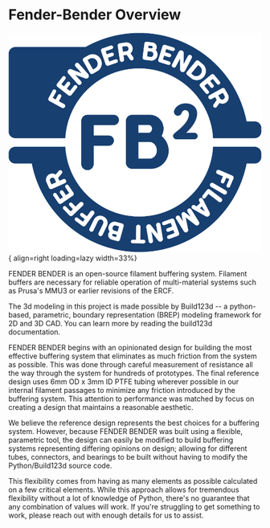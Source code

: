 # Fender-Bender Overview
<!---
..
    fender-bender readthedocs documentation

    by:   x0pherl
    date: September 25th 2024

    desc: This is the documentation for the fender-bender filament buffering solution on readthedocs

    license:

        Copyright 2024 x0pherl

        Permission is hereby granted, free of charge, to any person obtaining a copy of this software and associated documentation files (the “Software”), to deal in the Software without restriction, including without limitation the rights to use, copy, modify, merge, publish, distribute, sublicense, and/or sell copies of the Software, and to permit persons to whom the Software is furnished to do so, subject to the following conditions:

        The above copyright notice and this permission notice shall be included in all copies or substantial portions of the Software.

        THE SOFTWARE IS PROVIDED “AS IS”, WITHOUT WARRANTY OF ANY KIND, EXPRESS OR IMPLIED, INCLUDING BUT NOT LIMITED TO THE WARRANTIES OF MERCHANTABILITY, FITNESS FOR A PARTICULAR PURPOSE AND NONINFRINGEMENT. IN NO EVENT SHALL THE AUTHORS OR COPYRIGHT HOLDERS BE LIABLE FOR ANY CLAIM, DAMAGES OR OTHER LIABILITY, WHETHER IN AN ACTION OF CONTRACT, TORT OR OTHERWISE, ARISING FROM, OUT OF OR IN CONNECTION WITH THE SOFTWARE OR THE USE OR OTHER DEALINGS IN THE SOFTWARE.

-->

![Fender-Bender Logo](assets/logo.svg){ align=right loading=lazy width=33%}

FENDER BENDER is an open-source filament buffering system. Filament buffers are necessary for reliable operation of multi-material systems such as Prusa's MMU3 or earlier revisions of the ERCF.

The 3d modeling in this project is made possible by Build123d -- a python-based, parametric, boundary representation (BREP) modeling framework for 2D and 3D CAD. You can learn more by reading the build123d documentation.

FENDER BENDER begins with an opinionated design for building the most effective buffering system that eliminates as much friction from the system as possible. This was done through careful measurement of resistance all the way through the system for hundreds of prototypes. The final reference design uses 6mm OD x 3mm ID PTFE tubing wherever possible in our internal filament passages to minimize any friction introduced by the buffering system. This attention to performance was matched by focus on creating a design that maintains a reasonable aesthetic.

We believe the reference design represents the best choices for a buffering system. However, because FENDER BENDER was built using a flexible, parametric tool, the design can easily be modified to build buffering systems representing differing opinions on design; allowing for different tubes, connectors, and bearings to be built without having to modify the Python/Build123d source code.

This flexibility comes from having as many elements as possible calculated on a few critical elements. While this approach allows for tremendous flexibility without a lot of knowledge of Python, there's no guarantee that any combination of values will work. If you're struggling to get something to work, please reach out with enough details for us to assist.

